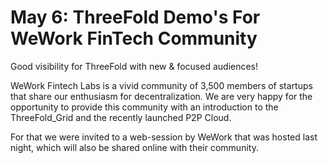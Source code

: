 # May 6: ThreeFold Demo's For WeWork FinTech Community

Good visibility for ThreeFold with new & focused audiences!

WeWork Fintech Labs is a vivid community of 3,500 members of startups that share our enthusiasm for decentralization. We are very happy for the opportunity to provide this community with an introduction to the ThreeFold_Grid and the recently launched P2P Cloud.

For that we were invited to a web-session by WeWork that was hosted last night, which will also be shared online with their community.
